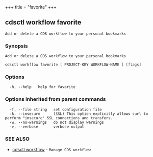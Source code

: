 +++
title = "favorite"
+++
## cdsctl workflow favorite

`Add or delete a CDS workflow to your personal bookmarks`

### Synopsis

`Add or delete a CDS workflow to your personal bookmarks`

```
cdsctl workflow favorite [ PROJECT-KEY WORKFLOW-NAME ] [flags]
```

### Options

```
  -h, --help   help for favorite
```

### Options inherited from parent commands

```
  -f, --file string   set configuration file
  -k, --insecure      (SSL) This option explicitly allows curl to perform "insecure" SSL connections and transfers.
  -w, --no-warnings   do not display warnings
  -v, --verbose       verbose output
```

### SEE ALSO

* [cdsctl workflow](/manual/components/cdsctl/workflow/)	 - `Manage CDS workflow`

